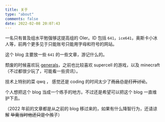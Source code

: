 ```yaml
---
title: 关于
type: "about"
comments: false
date: 2022-02-08 20:07:43
---
```


一名只有普及组水平勉强够这提高组的 OIer。ID 包括 $\texttt{641}$，$\texttt{ice641}$，奥斯卡小冰人等，前两个更多见于只能账号只能用字母和符号的网站。



这个 blog 主要放一些 $\texttt{641}$ 的一些文章，游记什么的。 



颓废的时候喜欢玩 [generals](https://generals.io)，之前也比较喜欢 supercell 的游戏，以及 minecraft（不过都很少玩了，可能看一些资讯）。



技术上特别的菜 qwq ， 感觉还是 coding 的时间太少了~~而且总是打开讨论~~。



个人想把这个 blog 当成一个练手的地方。不过还是希望可以把这个 blog 一直维护下去。



（2022 年前的文章都是从之前的 blog 移过来的，如果有什么降智行为，还请谅解 ~~毕竟当时他还只是个孩子~~）
